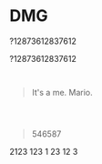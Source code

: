 # DMG

?12873612837612

?12873612837612

```


```

> It's a me. Mario.

```



```

> 546587

2123
123
1
23
12
3
